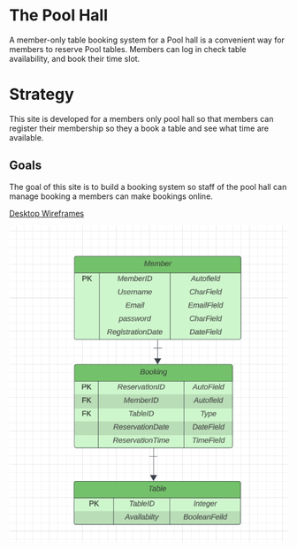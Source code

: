 # The Pool Hall
A member-only table booking system for a Pool hall is a convenient way for members to reserve Pool tables. Members can log in check table availability, and book their time slot.

# Strategy

This site is developed for a members only pool hall so that members can register their membership so they a book a table and see what time are available.
## Goals
The goal of this site is to build a booking system so staff of the pool hall can manage booking a members can make bookings online.


[Desktop Wireframes](documentation/poolhall%20wire%20%20frames/)

![ERD](documentation/erd.png)

 
